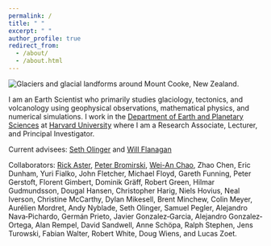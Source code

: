 ```yaml
---
permalink: /
title: " "
excerpt: " "
author_profile: true
redirect_from: 
  - /about/
  - /about.html
---
```

![Glaciers and glacial landforms around Mount Cooke, New Zealand.](https://bradlipovsky.github.io/images/PANO_20190317_142920.jpg)

I am an Earth Scientist who primarily studies glaciology, tectonics, and volcanology using geophysical observations, mathematical physics, and numerical simulations.  I work in the [Department of Earth and Planetary Sciences](http://eps.harvard.edu) at [Harvard University](harvard.edu) where I am a Research Associate, Lecturer, and Principal Investigator.

Current advisees:  [Seth Olinger](https://eps.harvard.edu/people/seth-olinger) and [Will Flanagan](https://eps.harvard.edu/people/will-flanagan)

Collaborators: [Rick Aster](https://sites.warnercnr.colostate.edu/aster/), [Peter Bromirski](http://iodlabs.ucsd.edu/peter/), [Wei-An Chao](http://vvnchao.blogspot.com/), Zhao Chen, Eric Dunham, Yuri Fialko, John Fletcher, Michael Floyd, Gareth Funning, Peter Gerstoft, Florent Gimbert, Dominik Gräff, Robert Green, Hilmar Gudmundsson, Dougal Hansen, Christopher Harig,  Niels Hovius, Neal Iverson, Christine McCarthy, Dylan Mikesell, Brent Minchew, Colin Meyer, Aurélien Mordret, Andy Nyblade, Seth Olinger, Samuel Pegler, Alejandro Nava‐Pichardo, Germán Prieto, Javier Gonzalez‐Garcia, Alejandro Gonzalez‐Ortega, Alan Rempel, David Sandwell, Anne Schöpa, Ralph Stephen, Jens Turowski, Fabian Walter, Robert White, Doug Wiens, and Lucas Zoet. 
